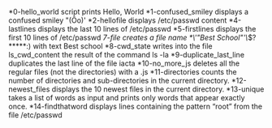 *0-hello_world script prints Hello, World
*1-confused_smiley displays a confused smiley "(Ôo)'
*2-hellofile displays /etc/passwd content
*4-lastlines displays the last 10 lines of /etc/passwd
*5-firstlines displays the first 10 lines of /etc/passwd
*7-file creates a file name \*\\'"Best School"\'\\*$\?\*\*\*\*\*:) with text Best school
*8-cwd_state  writes into the file ls_cwd_content the result of the command ls -la
*9-duplicate_last_line duplicates the last line of the file iacta
*10-no_more_js deletes all the regular files (not the directories) with a .js
*11-directories counts the number of directories and sub-directories in the current directory.
*12-newest_files displays the 10 newest files in the current directory.
*13-unique takes a list of words as input and prints only words that appear exactly once.
*14-findthatword displays lines containing the pattern “root” from the file /etc/passwd
